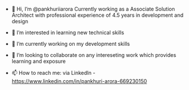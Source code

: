 - 👋 Hi, I’m @pankhuriiarora
Currently working as a Associate Solution Architect with professional experience of 4.5 years in development and design

- 👀 I’m interested in learning new technical skills
- 🌱 I’m currently working on my development skills
- 💞️ I’m looking to collaborate on any intereseting work which provides learning and exposure
- 📫 How to reach me: via LinkedIn - https://www.linkedin.com/in/pankhuri-arora-669230150

<!---
pankhuriiarora/pankhuriiarora is a ✨ special ✨ repository because its `README.md` (this file) appears on your GitHub profile.
You can click the Preview link to take a look at your changes.
--->
